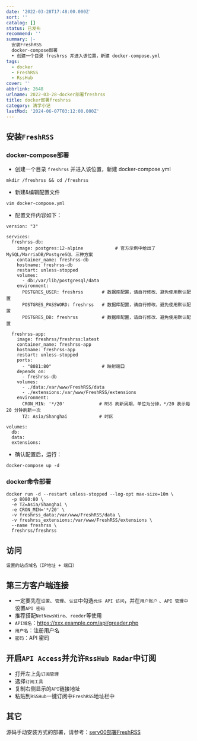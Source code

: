 ```yaml
---
date: '2022-03-28T17:48:00.000Z'
sort: ''
catalog: []
status: 已发布
recommend: ''
summary: |-
  安装FreshRSS
  docker-compose部署
  • 创建一个目录 freshrss 并进入该位置，新建 docker-compose.yml
tags:
  - docker
  - FreshRSS
  - RssHub
cover: ''
abbrlink: 2648
urlname: 2022-03-28-docker部署freshrss
title: docker部署freshrss
category: 清学小记
lastMod: '2024-06-07T03:12:00.000Z'
---
```


## 安装`FreshRSS`


### docker-compose部署

- 创建一个目录 `freshrss` 并进入该位置，新建 docker-compose.yml

```text
mkdir /freshrss && cd /freshrss
```

- 新建&编辑配置文件

```text
vim docker-compose.yml
```

- 配置文件内容如下：

```text
version: "3"

services:
  freshrss-db:
    image: postgres:12-alpine            # 官方示例中给出了 MySQL/MarriaDB/PostgreSQL 三种方案
    container_name: freshrss-db
    hostname: freshrss-db
    restart: unless-stopped
    volumes:
      - db:/var/lib/postgresql/data
    environment:
      POSTGRES_USER: freshrss       # 数据库配置，请自行修改、避免使用默认配置
      POSTGRES_PASSWORD: freshrss   # 数据库配置，请自行修改、避免使用默认配置
      POSTGRES_DB: freshrss         # 数据库配置，请自行修改、避免使用默认配置

  freshrss-app:
    image: freshrss/freshrss:latest
    container_name: freshrss-app
    hostname: freshrss-app
    restart: unless-stopped
    ports:
      - "8081:80"                   # 映射端口
    depends_on:
      - freshrss-db
    volumes:
      - ./data:/var/www/FreshRSS/data
      - ./extensions:/var/www/FreshRSS/extensions
    environment:
      CRON_MIN: '*/20'             # RSS 刷新周期，单位为分钟，*/20 表示每 20 分钟刷新一次
      TZ: Asia/Shanghai            # 时区

volumes:
  db:
  data:
  extensions:
```

- 确认配置后，运行：

```text
docker-compose up -d
```


### docker命令部署


```text
docker run -d --restart unless-stopped --log-opt max-size=10m \
  -p 8080:80 \
  -e TZ=Asia/Shanghai \
  -e CRON_MIN='*/20' \
  -v freshrss_data:/var/www/FreshRSS/data \
  -v freshrss_extensions:/var/www/FreshRSS/extensions \
  --name freshrss \
  freshrss/freshrss
```


## 访问


```text
设置的站点域名（IP地址 + 端口）
```


## 第三方客户端连接

- 一定要先在`设置`、`管理`、`认证`中勾选`允许 API 访问`，并在`用户账户` 、`API 管理中`设置`API 密码`
- 推荐搭配`NetNewsWire`、`reeder`等使用
- `API域名`：https://xxx.example.com/api/greader.php
- `用户名`：注册用户名
- `密码`：API 密码

## 开启`API Access`并允许`RssHub Radar`中订阅

- 打开左上角`订阅管理`
- 选择`订阅工具`
- 复制右侧显示的`API`链接地址
- 粘贴到`RSSHub`一键订阅中`FreshRSS`地址栏中

## 其它


源码手动安装方式的部署，请参考：[serv00部署FreshRSS](https://www.bmqy.net/2667.html)

